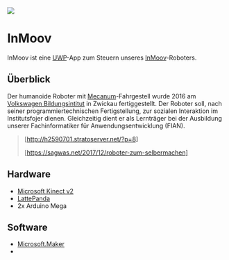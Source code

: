 <img src="http://h2590701.stratoserver.net/wp-content/uploads/2017/09/inmoov-github-header.png">

# InMoov

InMoov ist eine [UWP](https://de.wikipedia.org/wiki/Universal_Windows_Platform)-App zum Steuern unseres [InMoov](http://www.inmoov.fr)-Roboters.

## Überblick

Der humanoide Roboter mit [Mecanum](https://de.wikipedia.org/wiki/Mecanum-Rad)-Fahrgestell wurde 2016 am [Volkswagen Bildungsintitut](http://vw-bi.de) in Zwickau fertiggestellt. Der Roboter soll, nach seiner programmiertechnischen Fertigstellung, zur sozialen Interaktion im Institutsfojer dienen. Gleichzeitig dient er als Lernträger bei der Ausbildung unserer Fachinformatiker für Anwendungsentwicklung (FIAN).

> [http://h2590701.stratoserver.net/?p=8]
>
> [https://sagwas.net/2017/12/roboter-zum-selbermachen]

## Hardware

- [Microsoft Kinect v2](https://en.wikipedia.org/wiki/Kinect#Kinect_for_Windows_v2_(2014))
- [LattePanda](www.lattepanda.com/)
- 2x Arduino Mega

## Software

- [Microsoft.Maker](https://github.com/ms-iot/remote-wiring)
- 
